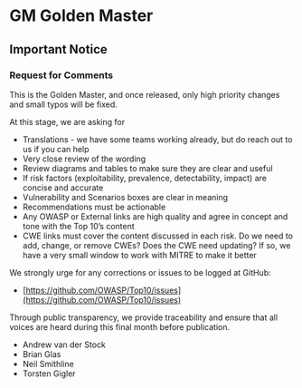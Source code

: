 # GM Golden Master

## Important Notice

### Request for Comments

This is the Golden Master, and once released, only high priority changes and small typos will be fixed.

At this stage, we are asking for

* Translations - we have some teams working already, but do reach out to us if you can help
* Very close review of the wording
* Review diagrams and tables to make sure they are clear and useful
* If risk factors (exploitability, prevalence, detectability, impact) are concise and accurate
* Vulnerability and Scenarios boxes are clear in meaning
* Recommendations must be actionable
* Any OWASP or External links are high quality and agree in concept and tone with the Top 10’s content
* CWE links must cover the content discussed in each risk. Do we need to add, change, or remove CWEs? Does the CWE need updating? If so, we have a very small window to work with MITRE to make it better

We strongly urge for any corrections or issues to be logged at GitHub:

* [https://github.com/OWASP/Top10/issues](https://github.com/OWASP/Top10/issues)

Through public transparency, we provide traceability and ensure that all voices are heard during this final month before publication.

* Andrew van der Stock
* Brian Glas
* Neil Smithline
* Torsten Gigler